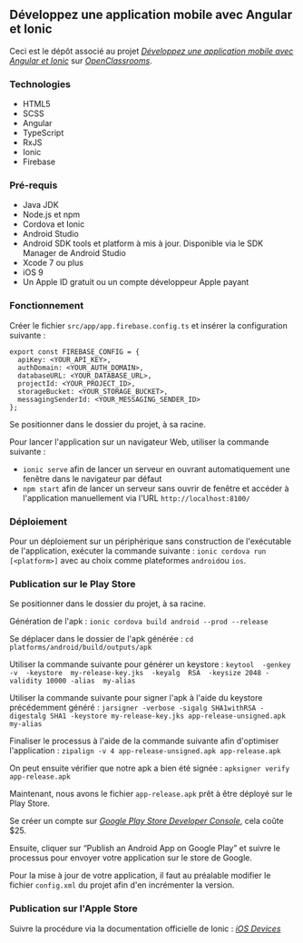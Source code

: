 
## Développez une application mobile avec Angular et Ionic

Ceci est le dépôt associé au projet [_Développez une application mobile avec Angular et Ionic_](https://openclassrooms.com/projects/developpez-une-application-mobile-avec-angular-et-ionic)
sur [_OpenClassrooms_](https://www.openclassrooms.com).


### Technologies

- HTML5
- SCSS
- Angular
- TypeScript
- RxJS
- Ionic
- Firebase


### Pré-requis

- Java JDK
- Node.js et npm
- Cordova et Ionic
- Android Studio
- Android SDK tools et platform à mis à jour. Disponible via le SDK Manager de Android Studio
- Xcode 7 ou plus
- iOS 9
- Un Apple ID gratuit ou un compte développeur Apple payant


### Fonctionnement

Créer le fichier `src/app/app.firebase.config.ts` et insérer la configuration suivante :

```
export const FIREBASE_CONFIG = {
  apiKey: <YOUR_API_KEY>,
  authDomain: <YOUR_AUTH_DOMAIN>,
  databaseURL: <YOUR_DATABASE_URL>,
  projectId: <YOUR_PROJECT_ID>,
  storageBucket: <YOUR_STORAGE_BUCKET>,
  messagingSenderId: <YOUR_MESSAGING_SENDER_ID>
};
```

Se positionner dans le dossier du projet, à sa racine.

Pour lancer l'application sur un navigateur Web, utiliser la commande suivante :
- `ionic serve` afin de lancer un serveur en ouvrant automatiquement une fenêtre dans le navigateur par défaut
- `npm start` afin de lancer un serveur sans ouvrir de fenêtre et accéder à l'application manuellement via l'URL `http://localhost:8100/`

### Déploiement

Pour un déploiement sur un périphérique sans construction de l'exécutable de l'application, exécuter la commande suivante : `ionic cordova run [<platform>]` avec au choix comme plateformes `android`ou `ios`.

### Publication sur le Play Store

Se positionner dans le dossier du projet, à sa racine.

Génération de l'apk :
`ionic cordova build android --prod --release`

Se déplacer dans le dossier de l'apk générée :
`cd platforms/android/build/outputs/apk`

Utiliser la commande suivante pour générer un keystore :
`keytool  -genkey  -v  -keystore  my-release-key.jks  -keyalg  RSA  -keysize 2048 -validity 10000 -alias  my-alias`

Utiliser la commande suivante pour signer l'apk à l'aide du keystore précédemment généré :
`jarsigner -verbose -sigalg SHA1withRSA -digestalg SHA1 -keystore my-release-key.jks app-release-unsigned.apk my-alias`

Finaliser le processus à l'aide de la commande suivante afin d'optimiser l'application :
`zipalign -v 4 app-release-unsigned.apk app-release.apk`

On peut ensuite vérifier que notre apk a bien été signée :
`apksigner verify app-release.apk`

Maintenant, nous avons le fichier `app-release.apk` prêt à être déployé sur le Play Store.

Se créer un compte sur [_Google Play Store Developer Console_](https://play.google.com/apps/publish/), cela coûte $25.

Ensuite, cliquer sur “Publish an Android App on Google Play” et suivre le processus pour envoyer votre application sur le store de Google.

Pour la mise à jour de votre application, il faut au préalable modifier le fichier `config.xml` du projet afin d'en incrémenter la version.

### Publication sur l'Apple Store

Suivre la procédure via la documentation officielle de Ionic : [_iOS Devices_](https://ionicframework.com/docs/intro/deploying/)
